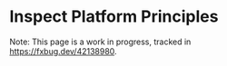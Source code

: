 # Inspect Platform Principles

Note: This page is a work in progress, tracked in https://fxbug.dev/42138980.
